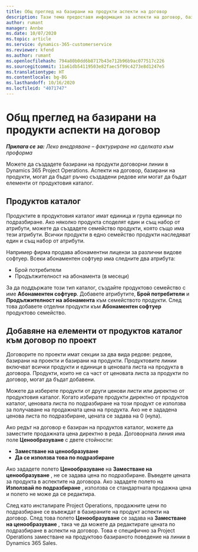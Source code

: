 ```yaml
---
title: Общ преглед на базирани на продукти аспекти на договор
description: Тази тема предоставя информация за аспекти на договор, базирани на продукти.
author: rumant
manager: Annbe
ms.date: 10/07/2020
ms.topic: article
ms.service: dynamics-365-customerservice
ms.reviewer: kfend
ms.author: rumant
ms.openlocfilehash: 794a80b0dd6b8717b43e712b96b9ac077517c226
ms.sourcegitcommit: 11a61db54119503e82faec5f99c4273e8d1247e5
ms.translationtype: HT
ms.contentlocale: bg-BG
ms.lasthandoff: 10/16/2020
ms.locfileid: "4071747"
---
```

# <a name="product-based-contract-lines-overview"></a>Общ преглед на базирани на продукти аспекти на договор

_**Прилага се за:** Леко внедряване – фактуриране на сделката към проформа_

Можете да създадете базирани на продукти договорни линии в Dynamics 365 Project Operations. Аспекти на договор, базирани на продукти, могат да бъдат ръчно създадени редове или могат да бъдат елементи от продуктовия каталог.

## <a name="product-catalog"></a>Продуктов каталог

Продуктите в продуктовия каталог имат единица и група единици по подразбиране. Ако няколко продукта споделят един и същ набор от атрибути, можете да създадете семейство продукти, която също има тези атрибути. Всички продукти в едно семейство продукти наследяват един и същ набор от атрибути.

Например фирма продава абонаментни лицензи за различни видове софтуер. Всеки абонаментен софтуер има следните два атрибута:

- Брой потребители
- Продължителност на абонамента (в месеци)

За да поддържате този тип каталог, създайте продуктово семейство с име **Абонаментен софтуер**. Добавете атрибутите, **Брой потребители** и **Продължителност на абонамента** към семейството продукти. След това добавете отделни продукти към **Абонаментен софтуер** продуктово семейство.

## <a name="add-product-catalog-items-to-a-project-contract"></a>Добавяне на елементи от продуктов каталог към договор по проект

Договорите по проекти имат секции за два вида редове: редове, базирани на проекти и базирани на продукти. Продуктовите линии включват всички продукти и единици в ценовата листа на продукта в договора. Продукти, които не са част от ценовата листа за продукти по договор, могат да бъдат добавени.

Можете да изберете продукти от други ценови листи или директно от продуктовия каталог. Когато избирате продукти директно от продуктов каталог, ценовата листа по подразбиране на този продукт се използва за получаване на продажната цена на продукта. Ако не е зададена ценова листа по подразбиране, цената се задава на 0 (нула).

Ако редът на договор е базиран на продуктов каталог, можете да заместите продажната цена директно в реда. Договорната линия има поле **Ценообразуване** с двете стойности:

- **Заместване на ценообразуване**
- **Да се използва това по подразбиране**

Ако зададете полето **Ценообразуване** на **Заместване на ценообразуване** , не се задава цена по подразбиране. Въведете цената за продукта в аспектите на договора. Ако зададете полето на **Използвай по подразбиране** , използва се стандартната продажна цена и полето не може да се редактира.

След като инсталирате Project Operations, продажните цени по подразбиране се въвеждат в базираните на продукт аспекти на договор. След това полето **Ценообразуване** се задава на **Заместване на ценообразуване** , така че да можете да редактирате цената по подразбиране в аспекти на договор. Това е специфично за Project Operations заместване на продуктово базираното поведение на линии в Dynamics 365 Sales.

